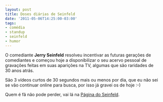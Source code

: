 ```yaml
---
layout: post
title: Doses diárias de Seinfeld
date: '2011-05-06T14:25:00-03:00'
tags:
- comédia
- standup
- seinfeld
- humor
---
```

O comediante **Jerry Seinfeld** resolveu incentivar as futuras gerações de comediantes e começou hoje a disponibilizar o seu acervo pessoal de gravações feitas em suas aparições na TV, algumas que são raridades de 30 anos atrás.

São 3 vídeos curtos de 30 segundos mais ou menos por dia, que eu não sei se vão continuar online para busca, por isso já gravei os de hoje :-)

Quem é fã não pode perder, vai lá na [Página do Seinfeld](http://www.jerryseinfeld.com).